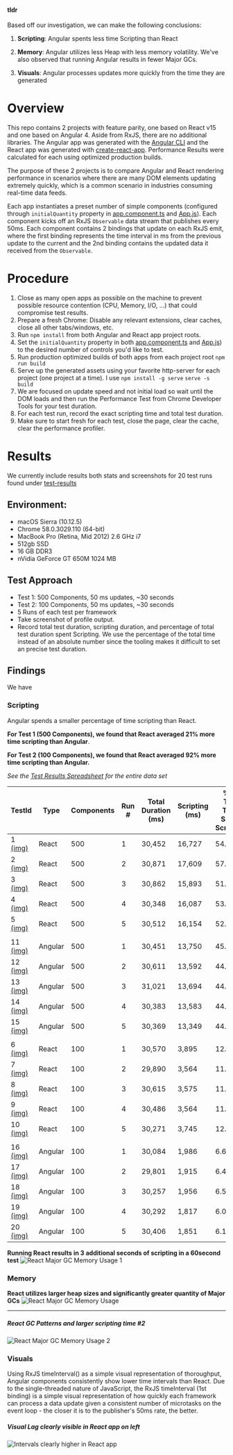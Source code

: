 #### tldr

Based off our investigation, we can make the following conclusions:

1. __Scripting__: Angular spents less time Scripting than React

2. __Memory__: Angular utilizes less Heap with less memory volatility. 
We've also observed that running Angular results in fewer Major GCs.

3. __Visuals__: Angular processes updates more quickly from the time they are generated


# Overview

This repo contains 2 projects with feature parity, one based on React v15 and one based 
on Angular 4. Aside from RxJS, there are no additional libraries. The Angular app was 
generated with the [Angular CLI](https://github.com/angular/angular-cli) and the React
 app was generated with [create-react-app](https://github.com/facebookincubator/create-react-app). 
Performance Results were calculated for each using optimized production builds.

The purpose of these 2 projects is to compare Angular and React rendering performance in 
scenarios where there are many DOM elements updating extremely quickly, which is a common 
scenario in industries consuming real-time data feeds.
 
Each app instantiates a preset number of simple components (configured through 
`initialQuantity` property in [app.component.ts](./ang/src/app/app.component.ts#L12) and
 [App.js](./react/src/App.js#L9)). Each component kicks off an RxJS `Observable` data stream 
 that publishes every 50ms. Each component contains 2 bindings that update on each RxJS emit, 
 where the first binding represents the time interval in ms from the previous update to the 
 current and the 2nd binding contains the updated data it received from the `Observable`. 

# Procedure

1. Close as many open apps as possible on the machine to prevent possible
 resource contention (CPU, Memory, I/O, ...) that could compromise test results.
1. Prepare a fresh Chrome: Disable any relevant extensions, clear caches, close all other
 tabs/windows, etc.
1. Run `npm install` from both Angular and React app project roots.
1. Set the `initialQuantity` property in both [app.component.ts](./ang/src/app/app.component.ts#L12) 
and [App.js](./react/src/App.js#L9)) to the desired number of controls you'd like to test.
1. Run production optimized builds of both apps from each project root `npm run build`
1. Serve up the generated assets using your favorite http-server for each project (one 
project at a time). I use `npm install -g serve` `serve -s build`
1. We are focused on update speed and not initial load so wait until the DOM loads and
 then run the Performance Test from Chrome Developer Tools for your test duration.
1. For each test run, record the exact scripting time and total test duration.
1. Make sure to start fresh for each test, close the page, clear the cache, clear the 
performance profiler.

# Results

We currently include results both stats and screenshots for 20 test runs found under 
[test-results](./test-results) 

## Environment:
- macOS Sierra (10.12.5)
- Chrome 58.0.3029.110 (64-bit)
- MacBook Pro (Retina, Mid 2012) 2.6 GHz i7
- 512gb SSD
- 16 GB DDR3
- nVidia GeForce GT 650M 1024 MB

## Test Approach
- Test 1: 500 Components, 50 ms updates, ~30 seconds
- Test 2: 100 Components, 50 ms updates, ~30 seconds
- 5 Runs of each test per framework
- Take screenshot of profile output.
- Record total test duration, scripting duration, and percentage of total test duration 
spent Scripting. We use the percentage of the total time instead of an absolute number 
since the tooling makes it difficult to set an precise test duration. 

## Findings

We have 

### Scripting

Angular spends a smaller percentage of time scripting than React. 

__For Test 1 (500 Components), we found that React averaged 21% more time scripting than Angular__. 

__For Test 2 (100 Components), we found that React averaged 92% more time scripting than Angular.__

*See the [Test Results Spreadsheet](./test-results/README.md) for the entire data set*





| TestId | Type | Components | Run # | Total Duration (ms) | Scripting (ms) | % of Test Time Spent Scripting |
| ------ | ----- | --------- | ----- | ------------------- | -------------- | ------------------------------ |
| 1 [(img)](./test-results/01.png) | React | 500 | 1 | 30,452 | 16,727 | 54.9% |
| 2	[(img)](./test-results/02.png) | React | 500 | 2 | 30,871 | 17,609 | 57.0% |
| 3	[(img)](./test-results/03.png) | React | 500 | 3 | 30,862 | 15,893 | 51.5% |
| 4	[(img)](./test-results/04.png) | React | 500 | 4 | 30,348 | 16,087 | 53.0% |
| 5	[(img)](./test-results/05.png) | React | 500 | 5 | 30,512 | 16,154 | 52.9% |
|  | 	                                                
| 11 [(img)](./test-results/11.png) | Angular | 500 | 1 | 30,451 | 13,750 | 45.2% |
| 12 [(img)](./test-results/12.png) | Angular | 500 | 2 | 30,611 | 13,592 | 44.4% |
| 13 [(img)](./test-results/13.png) | Angular | 500 | 3 | 31,021 | 13,694 | 44.1% |
| 14 [(img)](./test-results/14.png) | Angular | 500 | 4 | 30,383 | 13,583 | 44.7% |
| 15 [(img)](./test-results/15.png) | Angular | 500 | 5 | 30,369 | 13,349 | 44.0% |
| |
| 6	[(img)](./test-results/06.png) | React | 100 | 1 | 30,570 | 3,895 | 12.7% |
| 7	[(img)](./test-results/07.png) | React | 100 | 2 | 29,890 | 3,564 | 11.9% |
| 8	[(img)](./test-results/08.png) | React | 100 | 3 | 30,615 | 3,575 | 11.7% |
| 9	[(img)](./test-results/09.png) | React | 100 | 4 | 30,486 | 3,564 | 11.7% |
| 10 [(img)](./test-results/10.png) | React | 100 | 5 | 30,271 | 3,745 | 12.4% |
| |
| 16 [(img)](./test-results/16.png) | Angular | 100 | 1 | 30,084 | 1,986 | 6.6% |
| 17 [(img)](./test-results/17.png) | Angular | 100 | 2 | 29,801 | 1,915 | 6.4% |
| 18 [(img)](./test-results/18.png) | Angular | 100 | 3 | 30,257 | 1,956 | 6.5% |
| 19 [(img)](./test-results/19.png) | Angular | 100 | 4 | 30,292 | 1,817 | 6.0% |
| 20 [(img)](./test-results/20.png) | Angular | 100 | 5 | 30,406 | 1,851 | 6.1% |

__Running React results in 3 additional seconds of scripting in a 60second test__
![React Major GC Memory Usage 1](./test-results/100-comps-60-sec-both-cpu-memory-run1.png)

### Memory

__React utilizes larger heap sizes and significantly greater quantity of Major GCs__
![React Major GC Memory Usage](./test-results/100-comps-60-sec-both-memory-profile.png)

<hr>

##### React GC Patterns and larger scripting time #2
![React Major GC Memory Usage 2](./test-results/100-comps-60-sec-both-cpu-memory-run2.png)

### Visuals

Using RxJS timeInterval() as a simple visual representation of thoroughput, Angular 
components consistently show lower time intervals than React. 
Due to the single-threaded nature of JavaScript, the RxJS timeInterval (1st binding) is a 
simple visual representation of how quickly each framework can process a data update 
given a consistent number of microtasks on the event loop - the closer it is to the 
publisher's 50ms rate, the better.

##### Visual Lag clearly visible in React app on left
![Intervals clearly higher in React app](./test-results/100-comps-ng-vs-react-perf.png)
